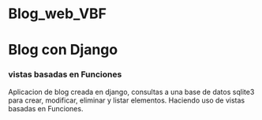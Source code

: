 # Blog_web_VBF

<h1>Blog con Django</h1>
<h3>vistas basadas en Funciones</h3>

<p>
    Aplicacion de blog creada en django,
    consultas a una base de datos sqlite3
    para crear, modificar, eliminar y
    listar elementos.
    Haciendo uso de vistas basadas en Funciones.
</p>
